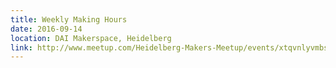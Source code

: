 ```yaml
---
title: Weekly Making Hours
date: 2016-09-14
location: DAI Makerspace, Heidelberg
link: http://www.meetup.com/Heidelberg-Makers-Meetup/events/xtqvnlyvmbsb/
---
```

